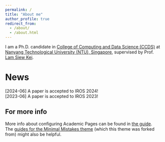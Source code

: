 ```yaml
---
permalink: /
title: "About me"
author_profile: true
redirect_from: 
  - /about/
  - /about.html
---
```


I am a Ph.D. candidate in [College of Computing and Data Science (CCDS)](https://www.ntu.edu.sg/computing) at [Nanyang Technological University (NTU), Singapore](https://www.ntu.edu.sg/), supervised by Prof. [Lam Siew Kei](https://siewkeilam.github.io/ei-research-group/index.html).

News
======
[2024-06] A paper is accepted to IROS 2024! <br />
[2023-06] A paper is accepted to IROS 2023!

For more info
------
More info about configuring Academic Pages can be found in [the guide](https://academicpages.github.io/markdown/). The [guides for the Minimal Mistakes theme](https://mmistakes.github.io/minimal-mistakes/docs/configuration/) (which this theme was forked from) might also be helpful.
